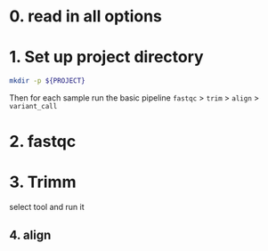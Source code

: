 
# 0. read in all options

# 1. Set up project directory

```bash
mkdir -p ${PROJECT}
```

Then for each sample run the basic pipeline `fastqc` > `trim` > `align` > `variant_call`

# 2. fastqc


# 3. Trimm

select tool and run it

## 4. align
